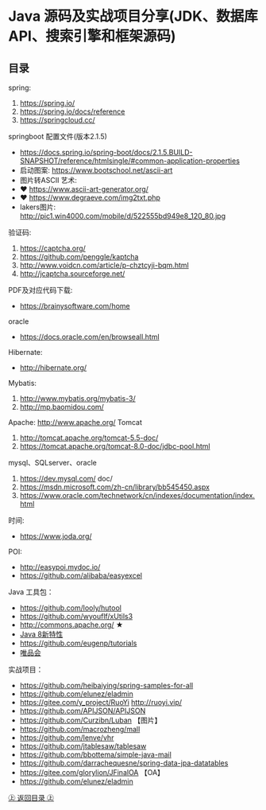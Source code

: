 Java 源码及实战项目分享(JDK、数据库API、搜索引擎和框架源码)
==================================
## 目录

spring:
1. https://spring.io/
2. https://spring.io/docs/reference
3. https://springcloud.cc/ 

springboot 配置文件(版本2.1.5)
+ https://docs.spring.io/spring-boot/docs/2.1.5.BUILD-SNAPSHOT/reference/htmlsingle/#common-application-properties
+ 启动图案: https://www.bootschool.net/ascii-art
+ 图片转ASCII 艺术: 
+ ❤ https://www.ascii-art-generator.org/
+ ❤ https://www.degraeve.com/img2txt.php
+ lakers图片: http://pic1.win4000.com/mobile/d/522555bd949e8_120_80.jpg

验证码:
1. https://captcha.org/
2. https://github.com/penggle/kaptcha
3. http://www.voidcn.com/article/p-chztcyji-bqm.html
4. http://jcaptcha.sourceforge.net/

PDF及对应代码下载:
+ https://brainysoftware.com/home

oracle
+ https://docs.oracle.com/en/browseall.html

Hibernate:
+ http://hibernate.org/

Mybatis:
1. http://www.mybatis.org/mybatis-3/
2. http://mp.baomidou.com/

Apache:
http://www.apache.org/
Tomcat
1. http://tomcat.apache.org/tomcat-5.5-doc/
2. https://tomcat.apache.org/tomcat-8.0-doc/jdbc-pool.html

mysql、SQLserver、oracle
1. https://dev.mysql.com/ doc/
2. https://msdn.microsoft.com/zh-cn/library/bb545450.aspx
3. https://www.oracle.com/technetwork/cn/indexes/documentation/index.html

时间:
+ https://www.joda.org/

POI:
+ http://easypoi.mydoc.io/
+ https://github.com/alibaba/easyexcel

Java 工具包：
+ https://github.com/looly/hutool
+ https://github.com/wyouflf/xUtils3
+ http://commons.apache.org/ ★
+ [Java 8新特性](https://github.com/winterbe/java8-tutorial "Java 8新特性")
+ https://github.com/eugenp/tutorials
+ [唯品会](https://github.com/vipshop/vjtools "唯品会")

实战项目：
+ https://github.com/heibaiying/spring-samples-for-all
+ https://github.com/elunez/eladmin
+ https://gitee.com/y_project/RuoYi http://ruoyi.vip/
+ https://github.com/APIJSON/APIJSON
+ https://github.com/Curzibn/Luban 【图片】
+ https://github.com/macrozheng/mall
+ https://github.com/lenve/vhr
+ https://github.com/jtablesaw/tablesaw
+ https://github.com/bbottema/simple-java-mail
+ https://github.com/darrachequesne/spring-data-jpa-datatables
+ https://gitee.com/glorylion/JFinalOA 【OA】
+ https://github.com/elunez/eladmin

[㊤ 返回目录 ㊤](#目录)
